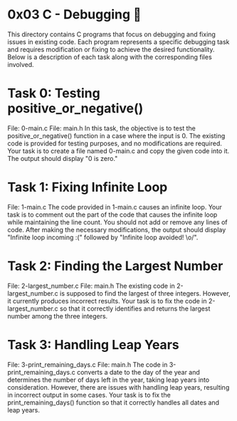 # 0x03 C - Debugging 🐞
This directory contains C programs that focus on debugging and fixing issues in existing code. Each program represents a specific debugging task and requires modification or fixing to achieve the desired functionality. Below is a description of each task along with the corresponding files involved.

# Task 0: Testing positive_or_negative()
File: 0-main.c
File: main.h
In this task, the objective is to test the positive_or_negative() function in a case where the input is 0. The existing code is provided for testing purposes, and no modifications are required. Your task is to create a file named 0-main.c and copy the given code into it. The output should display "0 is zero."

# Task 1: Fixing Infinite Loop
File: 1-main.c
The code provided in 1-main.c causes an infinite loop. Your task is to comment out the part of the code that causes the infinite loop while maintaining the line count. You should not add or remove any lines of code. After making the necessary modifications, the output should display "Infinite loop incoming :(" followed by "Infinite loop avoided! \o/".

# Task 2: Finding the Largest Number
File: 2-largest_number.c
File: main.h
The existing code in 2-largest_number.c is supposed to find the largest of three integers. However, it currently produces incorrect results. Your task is to fix the code in 2-largest_number.c so that it correctly identifies and returns the largest number among the three integers.

# Task 3: Handling Leap Years
File: 3-print_remaining_days.c
File: main.h
The code in 3-print_remaining_days.c converts a date to the day of the year and determines the number of days left in the year, taking leap years into consideration. However, there are issues with handling leap years, resulting in incorrect output in some cases. Your task is to fix the print_remaining_days() function so that it correctly handles all dates and leap years.
